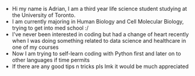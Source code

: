 - Hi my name is Adrian, I am a third year life science student studying at the University of Toronto.
- I am currently majoring in Human Biology and Cell Molecular Biology, trying to get into med school :/
- I've never been interested in coding but had a change of heart recently when I was doing something related to data science and healthcare in one of my courses
- Now I am trying to self-learn coding with Python first and later on to other languages if time permits 
- If there are any good tips n tricks pls lmk it would be much appreciated 
<!---
muklokgai/muklokgai is a ✨ special ✨ repository because its `README.md` (this file) appears on your GitHub profile.
You can click the Preview link to take a look at your changes.
--->
